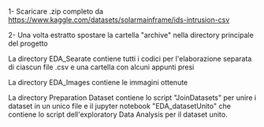 1- Scaricare .zip completo da https://www.kaggle.com/datasets/solarmainframe/ids-intrusion-csv

2- Una volta estratto spostare la cartella "archive" nella directory principale del progetto

La directory EDA_Searate contiene tutti i codici per l'elaborazione separata di ciascun file .csv e una cartella con alcuni appunti presi

La directory EDA_Images contiene le immagini ottenute 

La directory Preparation Dataset contiene lo script "JoinDatasets" per unire i dataset in un unico file e il jupyter notebook "EDA_datasetUnito" che contiene lo script dell'exploratory Data Analysis per il dataset unito. 

